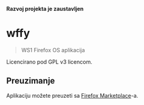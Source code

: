 **Razvoj projekta je zaustavljen**

# wffy

> WS1 Firefox OS aplikacija

Licencirano pod GPL v3 licencom.

## Preuzimanje

Aplikaciju možete preuzeti sa
[Firefox Marketplace](https://marketplace.firefox.com/app/ws1)-a.
